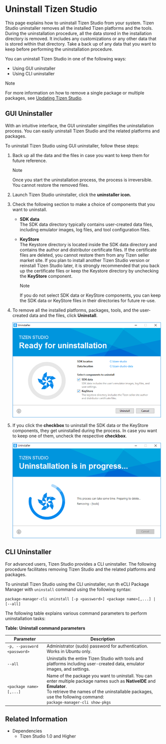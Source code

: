 # Uninstall Tizen Studio

This page explains how to uninstall Tizen Studio from your system. Tizen Studio uninstaller removes all the installed Tizen platforms and the tools. During the uninstallation procedure, all the data stored in the installation directory is removed. It includes any customizations or any other data that is stored within that directory. Take a back up of any data that you want to keep before performing the uninstallation procedure.

You can uninstall Tizen Studio in one of the following ways: 
- Using GUI uninstaller
- Using CLI uninstaller

> [!NOTE]
> For more information on how to remove a single package or multiple packages, see [Updating Tizen Studio](update-sdk.md).

## GUI Uninstaller

With an intuitive interface, the GUI uninstaller simplifies the uninstallation process. You can easily uninstall Tizen Studio and the related platforms and packages. 

To uninstall Tizen Studio using GUI uninstaller, follow these steps:

1. Back up all the data and the files in case you want to keep them for future reference. 
   > [!NOTE]
   > Once you start the uninstallation process, the process is irreversible. You cannot restore the removed files.
2. Launch Tizen Studio uninstaller, click the **uninstaller icon.**
3. Check the following section to make a choice of components that you want to uninstall. 

   - **SDK data**  
   The SDK data directory typically contains user-created data files, including emulator images, log files, and tool configuration files.

   - **KeyStore**  
   The Keystore directory is located inside the SDK data directory and contains the author and distributor certificate files. If the certificate files are deleted, you cannot restore them from any Tizen seller market site. If you plan to install another Tizen Studio version or reinstall Tizen Studio later, it is strongly recommended that you back up the certificate files or keep the Keystore directory by unchecking the **KeyStore** component.

     > [!NOTE] 
     > If you do not select SDK data or KeyStore components, you can keep the SDK data or KeyStore files in their directories for future re-use.

4. To remove all the installed platforms, packages, tools, and the user-created data and the files, click **Uninstall**.

   ![Uninstaller selections](./media/uninstall_sdk_selection.png)

5. If you click the **checkbox** to uninstall the SDK data or the KeyStore components, they get uninstalled during the process. In case you want to keep one of them, uncheck the respective **checkbox**.

   ![Uninstallation in progress](./media/uninstall_sdk_progress.png)

## CLI Uninstaller

For advanced users, Tizen Studio provides a CLI uninstaller. The following procedure facilitates removing Tizen Studio and the related platforms and packages. 

To uninstall Tizen Studio using the CLI uninstaller, run th eCLI Package Manager with `uninstall` command using the following syntax:

   ```
   package-manager-cli uninstall [-p <password>] <package name>[,...] | [--all]
   ```

The following table explains various command parameters to perform uninstallation tasks:

**Table: Uninstall command parameters**

| Parameter                   | Description                              |
|---------------------------|----------------------------------------|
| `-p, --password <password>` | Administrator (sudo) password for authentication.<br> Works in Ubuntu only. |
| `--all`                     | Uninstalls the entire Tizen Studio with tools and platforms including user-created data, emulator images, and settings. |
| `<package name>[,...]`        | Name of the package you want to uninstall. You can enter multiple package names such as **NativeIDE** and **Emulator**.<br>To retrieve the names of the uninstallable packages, use the following command:<br>`package-manager-cli show-pkgs` |

## Related Information
-  Dependencies
   - Tizen Studio 1.0 and Higher
